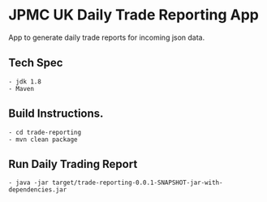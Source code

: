 # JPMC UK Daily Trade Reporting App

App to generate daily trade reports for incoming json data.

## Tech Spec

    - jdk 1.8
    - Maven

## Build Instructions.

    - cd trade-reporting
    - mvn clean package

## Run Daily Trading Report

    - java -jar target/trade-reporting-0.0.1-SNAPSHOT-jar-with-dependencies.jar

